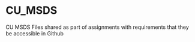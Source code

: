 # CU_MSDS
CU MSDS Files shared as part of assignments with requirements that they be accessible in Github
